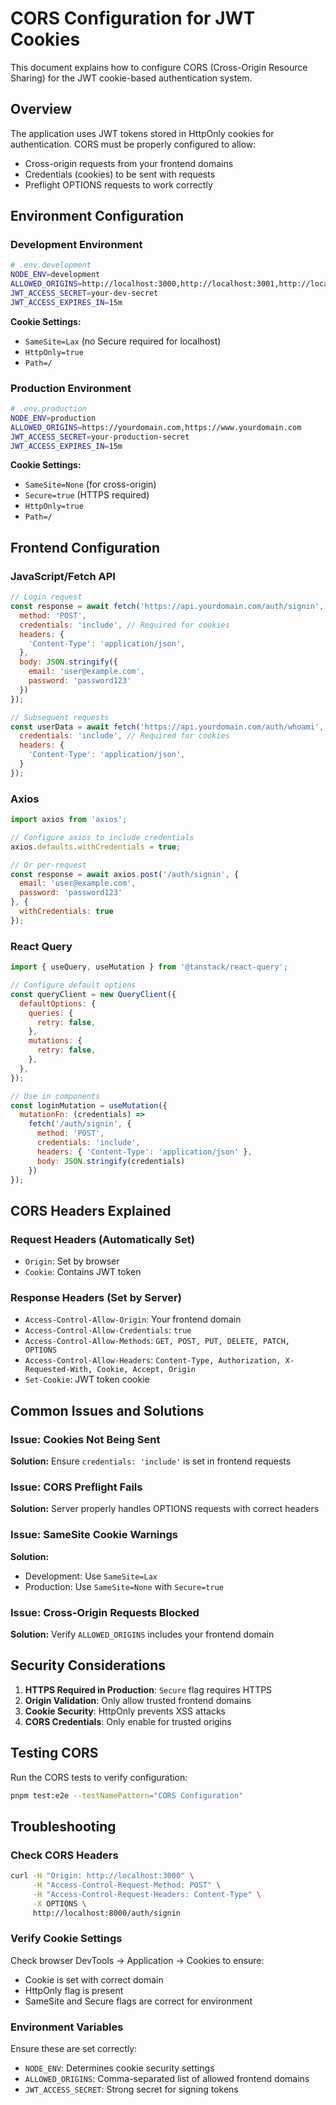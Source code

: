 # CORS Configuration for JWT Cookies

This document explains how to configure CORS (Cross-Origin Resource Sharing) for the JWT cookie-based authentication system.

## Overview

The application uses JWT tokens stored in HttpOnly cookies for authentication. CORS must be properly configured to allow:
- Cross-origin requests from your frontend domains
- Credentials (cookies) to be sent with requests
- Preflight OPTIONS requests to work correctly

## Environment Configuration

### Development Environment

```bash
# .env.development
NODE_ENV=development
ALLOWED_ORIGINS=http://localhost:3000,http://localhost:3001,http://localhost:5173
JWT_ACCESS_SECRET=your-dev-secret
JWT_ACCESS_EXPIRES_IN=15m
```

**Cookie Settings:**
- `SameSite=Lax` (no Secure required for localhost)
- `HttpOnly=true`
- `Path=/`

### Production Environment

```bash
# .env.production
NODE_ENV=production
ALLOWED_ORIGINS=https://yourdomain.com,https://www.yourdomain.com
JWT_ACCESS_SECRET=your-production-secret
JWT_ACCESS_EXPIRES_IN=15m
```

**Cookie Settings:**
- `SameSite=None` (for cross-origin)
- `Secure=true` (HTTPS required)
- `HttpOnly=true`
- `Path=/`

## Frontend Configuration

### JavaScript/Fetch API

```javascript
// Login request
const response = await fetch('https://api.yourdomain.com/auth/signin', {
  method: 'POST',
  credentials: 'include', // Required for cookies
  headers: {
    'Content-Type': 'application/json',
  },
  body: JSON.stringify({
    email: 'user@example.com',
    password: 'password123'
  })
});

// Subsequent requests
const userData = await fetch('https://api.yourdomain.com/auth/whoami', {
  credentials: 'include', // Required for cookies
  headers: {
    'Content-Type': 'application/json',
  }
});
```

### Axios

```javascript
import axios from 'axios';

// Configure axios to include credentials
axios.defaults.withCredentials = true;

// Or per-request
const response = await axios.post('/auth/signin', {
  email: 'user@example.com',
  password: 'password123'
}, {
  withCredentials: true
});
```

### React Query

```javascript
import { useQuery, useMutation } from '@tanstack/react-query';

// Configure default options
const queryClient = new QueryClient({
  defaultOptions: {
    queries: {
      retry: false,
    },
    mutations: {
      retry: false,
    },
  },
});

// Use in components
const loginMutation = useMutation({
  mutationFn: (credentials) => 
    fetch('/auth/signin', {
      method: 'POST',
      credentials: 'include',
      headers: { 'Content-Type': 'application/json' },
      body: JSON.stringify(credentials)
    })
});
```

## CORS Headers Explained

### Request Headers (Automatically Set)
- `Origin`: Set by browser
- `Cookie`: Contains JWT token

### Response Headers (Set by Server)
- `Access-Control-Allow-Origin`: Your frontend domain
- `Access-Control-Allow-Credentials`: `true`
- `Access-Control-Allow-Methods`: `GET, POST, PUT, DELETE, PATCH, OPTIONS`
- `Access-Control-Allow-Headers`: `Content-Type, Authorization, X-Requested-With, Cookie, Accept, Origin`
- `Set-Cookie`: JWT token cookie

## Common Issues and Solutions

### Issue: Cookies Not Being Sent
**Solution:** Ensure `credentials: 'include'` is set in frontend requests

### Issue: CORS Preflight Fails
**Solution:** Server properly handles OPTIONS requests with correct headers

### Issue: SameSite Cookie Warnings
**Solution:** 
- Development: Use `SameSite=Lax`
- Production: Use `SameSite=None` with `Secure=true`

### Issue: Cross-Origin Requests Blocked
**Solution:** Verify `ALLOWED_ORIGINS` includes your frontend domain

## Security Considerations

1. **HTTPS Required in Production**: `Secure` flag requires HTTPS
2. **Origin Validation**: Only allow trusted frontend domains
3. **Cookie Security**: HttpOnly prevents XSS attacks
4. **CORS Credentials**: Only enable for trusted origins

## Testing CORS

Run the CORS tests to verify configuration:

```bash
pnpm test:e2e --testNamePattern="CORS Configuration"
```

## Troubleshooting

### Check CORS Headers
```bash
curl -H "Origin: http://localhost:3000" \
     -H "Access-Control-Request-Method: POST" \
     -H "Access-Control-Request-Headers: Content-Type" \
     -X OPTIONS \
     http://localhost:8000/auth/signin
```

### Verify Cookie Settings
Check browser DevTools → Application → Cookies to ensure:
- Cookie is set with correct domain
- HttpOnly flag is present
- SameSite and Secure flags are correct for environment

### Environment Variables
Ensure these are set correctly:
- `NODE_ENV`: Determines cookie security settings
- `ALLOWED_ORIGINS`: Comma-separated list of allowed frontend domains
- `JWT_ACCESS_SECRET`: Strong secret for signing tokens
